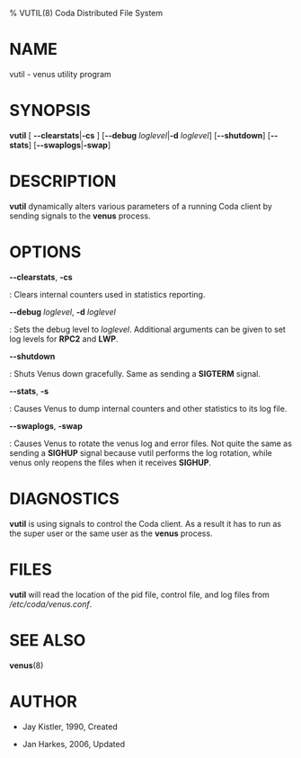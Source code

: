 % VUTIL(8) Coda Distributed File System

NAME
====

vutil - venus utility program

SYNOPSIS
========

**vutil** \[ **\--clearstats**\|**-cs** \] \[**\--debug** *loglevel*\|**-d**
*loglevel*\] \[**\--shutdown**\] \[**\--stats**\]
\[**\--swaplogs**\|**-swap**\]

DESCRIPTION
===========

**vutil** dynamically alters various parameters of a running Coda client
by sending signals to the **venus** process.

OPTIONS
=======

**\--clearstats**, **-cs**

:   Clears internal counters used in statistics reporting.

**\--debug** *loglevel*, **-d** *loglevel*

:   Sets the debug level to *loglevel*. Additional arguments can be
    given to set log levels for **RPC2** and **LWP**.

**\--shutdown**

:   Shuts Venus down gracefully. Same as sending a **SIGTERM** signal.

**\--stats**, **-s**

:   Causes Venus to dump internal counters and other statistics to its
    log file.

**\--swaplogs**, **-swap**

:   Causes Venus to rotate the venus log and error files. Not quite the
    same as sending a **SIGHUP** signal because vutil performs the log
    rotation, while venus only reopens the files when it receives
    **SIGHUP**.

DIAGNOSTICS
===========

**vutil** is using signals to control the Coda client. As a result it
has to run as the super user or the same user as the **venus** process.

FILES
=====

**vutil** will read the location of the pid file, control file, and log
files from */etc/coda/venus.conf*.

SEE ALSO
========

**venus**(8)

AUTHOR
======

* Jay Kistler, 1990, Created

* Jan Harkes, 2006, Updated
